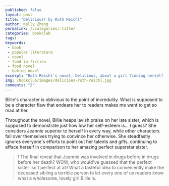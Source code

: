 ```yaml
---
published: false
layout: post
title: "Delicious! by Ruth Reichl"
author: Kelly Zhang
permalink: /:categories/:title/
categories: bookclub
tags:
keywords:
 - book
 - popular literature
 - novel
 - food in fiction
 - food novel
 - baking novel
excerpt: "Ruth Reichl's novel, Delicious, about a girl finding herself and falling in love in New York City, while entangling a mystery surrounding famous cook James Beard, has the distinction of being the first book I hated reading in 2019!"
img: /bookclub/images/delicious-ruth-reichl.jpg
comments: "2"
---
```


Billie's character is oblivious to the point of incredulity. What is supposed to be a character flaw that endears her to readers makes me want to get so mad at her.

Throughout the novel, Billie heaps lavish praise on her late sister, which is supposed to demonstrate just how low her self-esteem is... I guess? She considers Jeannie superior to herself in every way, while other characters fall over themselves trying to convince her otherwise. She steadfastly ignores everyone's efforts to point out her talents and gifts, continuing to efface herself in comparison to her amazing perfect superstar sister.

>! The final reveal that Jeannie was involved in drugs before in drugs before her death? WOW, who would've guessed that the perfect sister isn't perfect at all! What a tasteful idea to conveniently make the deceased sibling a terrible person to let every one of us readers know what a wholesome, lovely girl Billie is.
